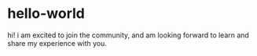 # hello-world
hi! i am excited to join the community, and am looking forward to learn
and share my experience with you.
